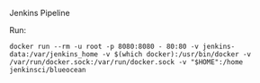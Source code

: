 Jenkins Pipeline

Run:

```docker run --rm -u root -p 8080:8080 - 80:80 -v jenkins-data:/var/jenkins_home -v $(which docker):/usr/bin/docker -v /var/run/docker.sock:/var/run/docker.sock -v "$HOME":/home jenkinsci/blueocean```